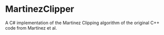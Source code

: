 # MartinezClipper
A C# implementation of the Martinez Clipping algorithm of the original C++ code from Martínez et al.
